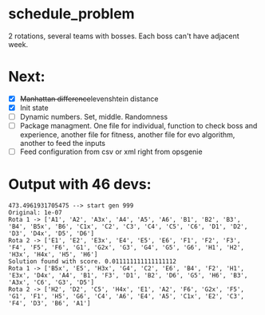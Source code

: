 # schedule_problem

2 rotations, several teams with bosses. Each boss can't have adjacent week.

# Next:
- [x] ~~Manhattan difference~~levenshtein distance 
- [x] Init state
- [ ] Dynamic numbers. Set, middle. Randomness
- [ ] Package managment. One file for individual, function to check boss and experience, another file for fitness, another file for evo algorithm, another to feed the inputs
- [ ] Feed configuration from csv or xml right from opsgenie

# Output with 46 devs:

```
473.4961931705475 --> start gen 999
Original: 1e-07
Rota 1 -> ['A1', 'A2', 'A3x', 'A4', 'A5', 'A6', 'B1', 'B2', 'B3', 'B4', 'B5x', 'B6', 'C1x', 'C2', 'C3', 'C4', 'C5', 'C6', 'D1', 'D2', 'D3', 'D4x', 'D5', 'D6']
Rota 2 -> ['E1', 'E2', 'E3x', 'E4', 'E5', 'E6', 'F1', 'F2', 'F3', 'F4', 'F5', 'F6', 'G1', 'G2x', 'G3', 'G4', 'G5', 'G6', 'H1', 'H2', 'H3x', 'H4x', 'H5', 'H6']
Solution found with score. 0.011111111111111112
Rota 1 -> ['B5x', 'E5', 'H3x', 'G4', 'C2', 'E6', 'B4', 'F2', 'H1', 'E3x', 'D4x', 'A4', 'B1', 'F3', 'D1', 'B2', 'D6', 'G5', 'H6', 'B3', 'A3x', 'C6', 'G3', 'D5']
Rota 2 -> ['H2', 'D2', 'C5', 'H4x', 'E1', 'A2', 'F6', 'G2x', 'F5', 'G1', 'F1', 'H5', 'G6', 'C4', 'A6', 'E4', 'A5', 'C1x', 'E2', 'C3', 'F4', 'D3', 'B6', 'A1']

```

